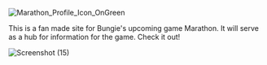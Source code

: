 ![Marathon_Profile_Icon_OnGreen](https://github.com/AdamArabov/Marathon/assets/113316276/4768ba6f-2db2-464c-809a-8c45cb315af3)


This is a fan made site for Bungie's upcoming game Marathon. It will serve as a hub for information for the game. Check it out!

![Screenshot (15)](https://github.com/AdamArabov/Marathon/assets/113316276/91b16649-ef53-4ec2-9891-5282bc14fa12)

